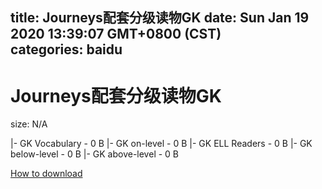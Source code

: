 
title: Journeys配套分级读物GK
date: Sun Jan 19 2020 13:39:07 GMT+0800 (CST)    
categories: baidu
---

# Journeys配套分级读物GK
size: N/A
 
 
|- GK Vocabulary - 0 B
|- GK on-level - 0 B
|- GK ELL Readers - 0 B
|- GK below-level - 0 B
|- GK above-level - 0 B

[How to download](https://bpcam.bemobtrk.com/go/2ceec3aa-1ca2-46d6-b9ff-aaa5c184517c?jno=1805)